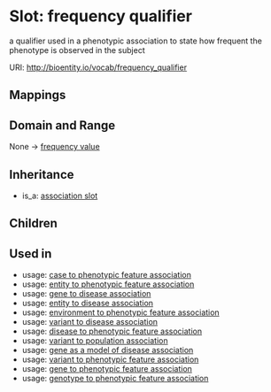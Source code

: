 # Slot: frequency qualifier


a qualifier used in a phenotypic association to state how frequent the phenotype is observed in the subject

URI: http://bioentity.io/vocab/frequency_qualifier
## Mappings

## Domain and Range

None -> [frequency value](FrequencyValue.md)
## Inheritance

 *  is_a: [association slot](association_slot.md)
## Children

## Used in

 *  usage: [case to phenotypic feature association](CaseToPhenotypicFeatureAssociation.md)
 *  usage: [entity to phenotypic feature association](EntityToPhenotypicFeatureAssociation.md)
 *  usage: [gene to disease association](GeneToDiseaseAssociation.md)
 *  usage: [entity to disease association](EntityToDiseaseAssociation.md)
 *  usage: [environment to phenotypic feature association](EnvironmentToPhenotypicFeatureAssociation.md)
 *  usage: [variant to disease association](VariantToDiseaseAssociation.md)
 *  usage: [disease to phenotypic feature association](DiseaseToPhenotypicFeatureAssociation.md)
 *  usage: [variant to population association](VariantToPopulationAssociation.md)
 *  usage: [gene as a model of disease association](GeneAsAModelOfDiseaseAssociation.md)
 *  usage: [variant to phenotypic feature association](VariantToPhenotypicFeatureAssociation.md)
 *  usage: [gene to phenotypic feature association](GeneToPhenotypicFeatureAssociation.md)
 *  usage: [genotype to phenotypic feature association](GenotypeToPhenotypicFeatureAssociation.md)
